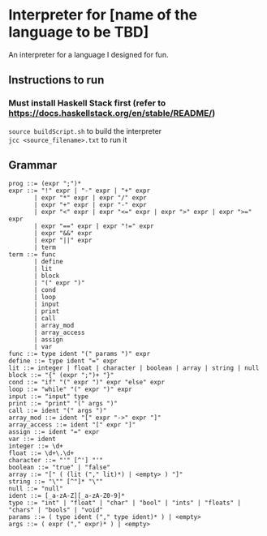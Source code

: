 # Interpreter for [name of the language to be TBD]
An interpreter for a language I designed for fun.

## Instructions to run
### Must install Haskell Stack first (refer to https://docs.haskellstack.org/en/stable/README/)
`source buildScript.sh` to build the interpreter  
`jcc <source_filename>.txt` to run it

## Grammar
```
prog ::= (expr ";")*
expr ::= "!" expr | "-" expr | "+" expr
       | expr "*" expr | expr "/" expr
       | expr "+" expr | expr "-" expr
       | expr "<" expr | expr "<=" expr | expr ">" expr | expr ">=" expr
       | expr "==" expr | expr "!=" expr
       | expr "&&" expr
       | expr "||" expr
       | term
term ::= func
       | define
       | lit
       | block
       | "(" expr ")"
       | cond
       | loop
       | input
       | print
       | call
       | array_mod
       | array_access
       | assign
       | var
func ::= type ident "(" params ")" expr
define ::= type ident "=" expr
lit ::= integer | float | character | boolean | array | string | null
block ::= "{" (expr ";")+ "}"
cond ::= "if" "(" expr ")" expr "else" expr
loop ::= "while" "(" expr ")" expr
input ::= "input" type
print ::= "print" "(" args ")"
call ::= ident "(" args ")"
array_mod ::= ident "[" expr "->" expr "]"
array_access ::= ident "[" expr "]"
assign ::= ident "=" expr
var ::= ident
integer ::= \d+
float ::= \d+\.\d+
character ::= "'" [^'] "'"
boolean ::= "true" | "false"
array ::= "[" ( (lit ("," lit)*) | <empty> ) "]"
string ::= "\"" [^"]* "\""
null ::= "null"
ident ::= [_a-zA-Z][_a-zA-Z0-9]*
type ::= "int" | "float" | "char" | "bool" | "ints" | "floats" | "chars" | "bools" | "void"
params ::= ( type ident ("," type ident)* ) | <empty>
args ::= ( expr ("," expr)* ) | <empty>
```
